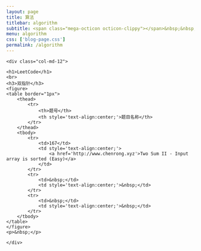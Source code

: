 ```yaml
---
layout: page
title: 算法
titlebar: algorithm
subtitle: <span class="mega-octicon octicon-clippy"></span>&nbsp;&nbsp; 算法
menu: algorithm
css: ['blog-page.css']
permalink: /algorithm
---
```


<div class="row">

    <div class="col-md-12">

    <h1>LeetCode</h1>
    <br>
    <h3>双指针</h3>
    <figure>
	<table border="1px">
		<thead>
			<tr>
				<th>题号</th>
				<th style='text-align:center;'>题目名称</th>
			</tr>
		</thead>
		<tbody>
			<tr>
				<td>167</td>
				<td style='text-align:center;'>
					<a href='http://www.chenrong.xyz'>Two Sum II - Input array is sorted (Easy)</a>
				</td>
			</tr>
			<tr>
				<td>&nbsp;</td>
				<td style='text-align:center;'>&nbsp;</td>
			</tr>
			<tr>
				<td>&nbsp;</td>
				<td style='text-align:center;'>&nbsp;</td>
			</tr>
		</tbody>
	</table>
    </figure>
    <p>&nbsp;</p>

    </div>

</div>
<script>
    $(document).ready(function(){

        // Enable bootstrap tooltip
        $("body").tooltip({ selector: '[data-toggle=tooltip]' });

    });
</script>
